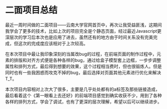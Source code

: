 # 二面项目总结

​       最近一周时间做的二面项目——云南大学官网首页中，再次让我受益匪浅，这期间我学会了更多的技术，比如上次的项目完全是个静态页面，经过最近Javascript更深层次的学习后本次也是应用了进去，虽然还有的地方由于时间关系没有完美完成，但这次的完成度应该相对于上次较高。

​       在本次项目中最让我印象深刻的当属改bug的过程，在前端页面的制作过程中，元素的排版和对齐方式便是各种各样的bug，通过给盒子模型套上边框，一步步调整属性和排列方式，最后得到想要的效果，这个过程相当费时，但也很锻炼人。但是同时也有一些我困惑而攻克不掉的bug，最后选择对页面其他元素进行优化来解决T_T。

​       本次项目内容相对上次大了很多，主要是几乎处处都有的a标签及那些链接造成，最后看着这个《第一眼看上去还好》的前端项目感觉到确实收获不少，用到了各种各样的排列方式，学会了调试，也有了更深的层次理解，希望以后可以继续进步。